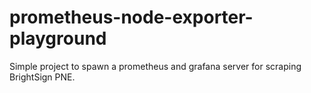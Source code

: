 # prometheus-node-exporter-playground
Simple project to spawn a prometheus and grafana server for scraping BrightSign PNE. 
